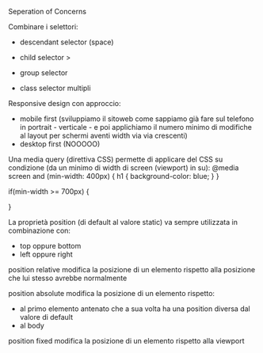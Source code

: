 
Seperation of Concerns


Combinare i selettori:
- descendant selector (space)
- child selector >

- group selector
- class selector multipli


Responsive design con approccio:
- mobile first (sviluppiamo il sitoweb come sappiamo già fare sul telefono in portrait - verticale - e poi applichiamo il numero minimo di modifiche al layout per schermi aventi width via via crescenti)
- desktop first (NOOOOO)

Una media query (direttiva CSS) permette di applicare del CSS su condizione (da un minimo di width di screen (viewport) in su): 
@media screen and (min-width: 400px) {
    h1 {
        background-color: blue;
    }
}

if(min-width >= 700px) {
    
}



La proprietà position (di default al valore static) va sempre utilizzata in combinazione con:
- top oppure bottom
- left oppure right


position relative modifica la posizione di un elemento rispetto alla posizione che lui stesso avrebbe normalmente

position absolute modifica la posizione di un elemento rispetto:
- al primo elemento antenato che a sua volta ha una position diversa dal valore di default
- al body


position fixed modifica la posizione di un elemento rispetto alla viewport